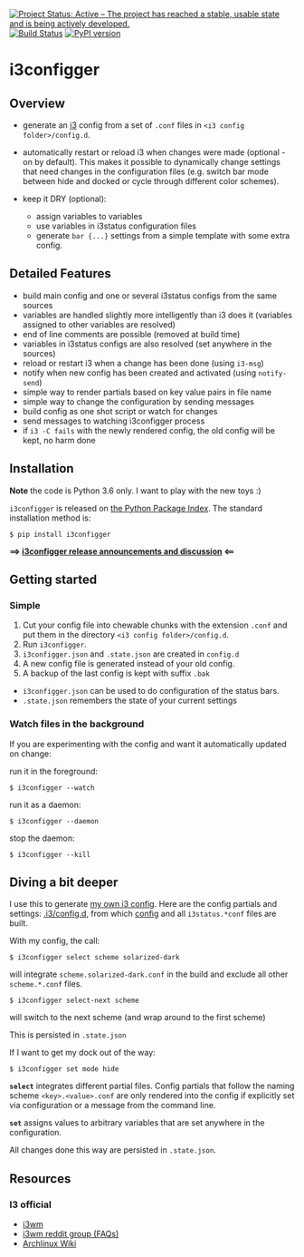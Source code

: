 [![Project Status: Active – The project has reached a stable, usable state and is being actively developed.](http://www.repostatus.org/badges/latest/active.svg)](http://www.repostatus.org/#active)
 [![Build Status](https://travis-ci.org/obestwalter/i3configger.svg?branch=master)](https://travis-ci.org/obestwalter/i3configger) [![PyPI version](https://badge.fury.io/py/i3configger.svg)](https://badge.fury.io/py/i3configger)

# i3configger

## Overview

* generate an [i3](https://i3wm.org) config from a set of `.conf` files in `<i3 config folder>/config.d`.

* automatically restart or reload i3 when changes were made (optional - on by default). This makes it possible to dynamically change settings that need changes in the configuration files (e.g. switch bar mode between hide and docked or cycle through different color schemes).

* keep it DRY (optional):

    * assign variables to variables
    * use variables in i3status configuration files
    * generate `bar {...}` settings from a simple template with some extra config.

##  Detailed Features

* build main config and one or several i3status configs from the same sources
* variables are handled slightly more intelligently than i3 does it (variables assigned to other variables are resolved)
* end of line comments are possible (removed at build time)
* variables in i3status configs are also resolved (set anywhere in the sources)
* reload or restart i3 when a change has been done (using `i3-msg`)
* notify when new config has been created and activated (using `notify-send`)
* simple way to render partials based on key value pairs in file name
* simple way to change the configuration by sending messages
* build config as one shot script or watch for changes
* send messages to watching i3configger process
* if `i3 -C fails` with the newly rendered config, the old config will be kept, no harm done

## Installation

**Note** the code is Python 3.6 only. I want to play with the new toys :)

`i3configger` is released on [the Python Package Index](https://pypi.org/project/i3configger/). The standard installation method is:

    $ pip install i3configger

**==> [i3configger release announcements and discussion](https://www.reddit.com/r/i3wm/comments/6exzgs/meet_i3configger/) <==**

## Getting started

### Simple

1. Cut your config file into chewable chunks with the extension `.conf` and put them in the directory `<i3 config folder>/config.d`.
2. Run `i3configger`.
3. `i3configger.json` and `.state.json` are created in `config.d`
4. A new config file is generated instead of your old config.
5. A backup of the last config is kept with suffix `.bak`

* `i3configger.json` can be used to do configuration of the status bars.
* `.state.json` remembers the state of your current settings

### Watch files in the background

If you are experimenting with the config and want it automatically updated on change:

run it in the foreground:

    $ i3configger --watch

run it as a daemon:

    $ i3configger --daemon

stop the daemon:

    $ i3configger --kill

## Diving a bit deeper

I use this to generate [my own i3 config](https://github.com/obestwalter/i3config). Here are the config partials and settings: [.i3/config.d](https://github.com/obestwalter/i3config/tree/master/config.d), from which [config](https://github.com/obestwalter/i3config/tree/master/config) and all `i3status.*conf` files are built.

With my config, the call:

    $ i3configger select scheme solarized-dark

will integrate `scheme.solarized-dark.conf` in the build and exclude all other `scheme.*.conf` files.

    $ i3configger select-next scheme

will switch to the next scheme (and wrap around to the first scheme)

This is persisted in `.state.json`

If I want to get my dock out of the way:

    $ i3configger set mode hide

**`select`** integrates different partial files. Config partials that follow the naming scheme `<key>.<value>.conf` are only rendered into the config if explicitly set via configuration or a message from the command line.

**`set`** assigns values to arbitrary variables that are set anywhere in the configuration.

All changes done this way are persisted in `.state.json`.

## Resources

### I3 official

* [i3wm](https://i3wm.org/)
* [i3wm reddit group (FAQs)](https://www.reddit.com/r/i3wm/)
* [Archlinux Wiki](https://wiki.archlinux.org/index.php/I3)
